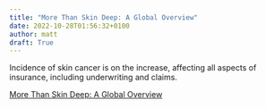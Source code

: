 ```yaml
---
title: "More Than Skin Deep: A Global Overview"
date: 2022-10-28T01:56:32+0100
author: matt
draft: True
---
```

Incidence of skin cancer is on the increase, affecting all aspects of insurance, including underwriting and claims.
 

[ More Than Skin Deep: A Global Overview ]( https://www.rgare.com/knowledge-center/media/articles/more-than-skin-deep-a-global-overview )
